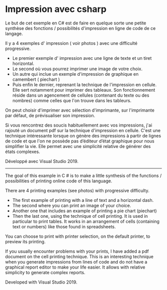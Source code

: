 # Impression avec csharp
Le but de cet exemple en C# est de faire en quelque sorte une petite synthèse des fonctions / possibilités d'impression en ligne de code de ce langage.

Il y a 4 exemples d' impression ( voir photos ) avec une difficulté progressive.
- Le premier exemple d' impression avec une ligne de texte et un tiret horizontal.
- Le second où vous pourrez imprimer une image de votre choix.
- Un autre qui inclue un exemple d'impression de graphique en camembert ( piechart )
- Puis enfin le dernier, reprenant la technique de l'impression en cellule. Elle sert notamment pour imprimer des tableaux. Son fonctionnement réside dans un agencement de cellules (contenant du texte ou des nombres) comme celles que l'on trouve dans les tableurs.

On peut choisir d'imprimer avec sélection d'imprimante, sur l'imprimante par défaut, de prévisualiser son impression.

Si vous rencontrez des soucis habituellement avec vos impressions, j'ai rajouté un document pdf sur la technique d'impression en cellule.
C'est une technique intéressante lorsque on génère des impressions à partir de lignes de code et que l'on ne possède pas d’éditeur d’état graphique pour nous simplifier la vie.
Elle permet avec une simplicité relative de générer des états complexes.

Développé avec Visual Studio 2019.

------

The goal of this example in C # is to make a little synthesis of the functions / possibilities of printing online code of this language.

There are 4 printing examples (see photos) with progressive difficulty.
- The first example of printing with a line of text and a horizontal dash.
- The second where you can print an image of your choice.
- Another one that includes an example of printing a pie chart (piechart)
- Then the last one, using the technique of cell printing. It is used in particular to print tables. It works in an arrangement of cells (containing text or numbers) like those found in spreadsheets.

You can choose to print with printer selection, on the default printer, to preview its printing.

If you usually encounter problems with your prints, I have added a pdf document on the cell printing technique.
This is an interesting technique when you generate impressions from lines of code and do not have a graphical report editor to make your life easier.
It allows with relative simplicity to generate complex reports.

Developed with Visual Studio 2019.
